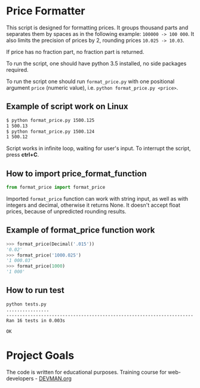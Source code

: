 # Price Formatter

This script is designed for formatting prices.
It groups thousand parts and separates them by
spaces as in the following example:
`100000 -> 100 000`.
It also limits the precision of prices by 2, rounding
prices `10.025 -> 10.03`.

If price has no fraction part, no fraction part
is returned.

To run the script, one should have python 3.5 installed,
no side packages required.

To run the script one should run `format_price.py` with one positional
argument `price` (numeric value), i.e. `python format_price.py <price>`.

## Example of script work on Linux
```bash
$ python format_price.py 1500.125
1 500.13
$ python format_price.py 1500.124
1 500.12
```
Script works in infinite loop, waiting for user's input.
To interrupt the script, press **ctrl+C**.

## How to import price_format_function
```python
from format_price import format_price
```
Imported `format_price` function can work with string input, as well as
with integers and decimal, otherwise it returns None. It doesn't accept
float prices, because of unpredicted rounding results.

## Example of format_price function work
```python
>>> format_price(Decimal('.015'))
'0.02'
>>> format_price('1000.025')
'1 000.03'
>>> format_price(1000)
'1 000'
```

## How to run test
```bash
python tests.py
................
----------------------------------------------------------------------
Ran 16 tests in 0.003s

OK
```


# Project Goals

The code is written for educational purposes. Training course for web-developers - [DEVMAN.org](https://devman.org)
